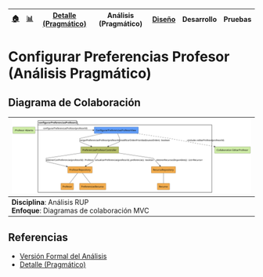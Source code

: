 <div align=right>
 
|[🏠️](../../../README.md)|[ 📊](https://raw.githubusercontent.com/mmasias/pySigHor/main/images/RUP/99-seguimiento/diagrama-contexto-administrador.svg)|[Detalle (Pragmático)](../../../00-casos-uso/02-detalle/completarGestion/README.md)|**Análisis (Pragmático)**|[Diseño](../../../../RUP/02-diseno/casos-uso/completarGestion/README.md)|Desarrollo|Pruebas|
|-|-|-|-|-|-|-|

</div>

# Configurar Preferencias Profesor (Análisis Pragmático)

## Diagrama de Colaboración

<div align=center>

|![](/images/RUP/01-analisis/casos-uso/configurarPreferenciasProfesor/configurarPreferenciasProfesor-analisis.svg)|
|-|
|**Disciplina**: Análisis RUP<br>**Enfoque**: Diagramas de colaboración MVC|

</div>

## Referencias

- [Versión Formal del Análisis](../../../../RUP/01-analisis/casos-uso/configurarPreferenciasProfesor/README.md)
- [Detalle (Pragmático)](../../../00-casos-uso/02-detalle/configurarPreferenciasProfesor/README.md)
